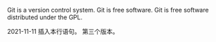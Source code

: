 Git is a version control system.
Git is free software.
Git is free software distributed under the GPL.

2021-11-11 插入本行语句。
第三个版本。
